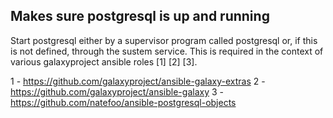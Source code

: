 Makes sure postgresql is up and running
-----
Start postgresql either by a supervisor program called postgresql or, if this is not defined,
through the sustem service. This is required in the context of various galaxyproject ansible roles [1] [2] [3].


1 - https://github.com/galaxyproject/ansible-galaxy-extras
2 - https://github.com/galaxyproject/ansible-galaxy
3 - https://github.com/natefoo/ansible-postgresql-objects
